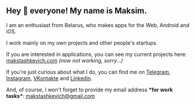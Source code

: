 ## Hey 👋 everyone! My name is Maksim.

I am an enthusiast from Belarus, who makes apps for the Web, Android and iOS.

I work mainly on my own projects and other people's startups.

If you are interested in applications, you can see my current projects here: [makstashkevich.com](https://makstashkevich.com) _(now not working, sorry...)_

If you're just curious about what I do, you can find me on [Telegram](https://t.me/stashkevich), [Instagram](https://instagram.com/makstashkevich), [VKontakte](https://vk.me/makstashkevich) and [Linkedin](https://www.linkedin.com/in/mstashkevich).

And, of course, I won't forget to provide my email address __\*for work tasks\*__: makstashkevich@gmail.com
